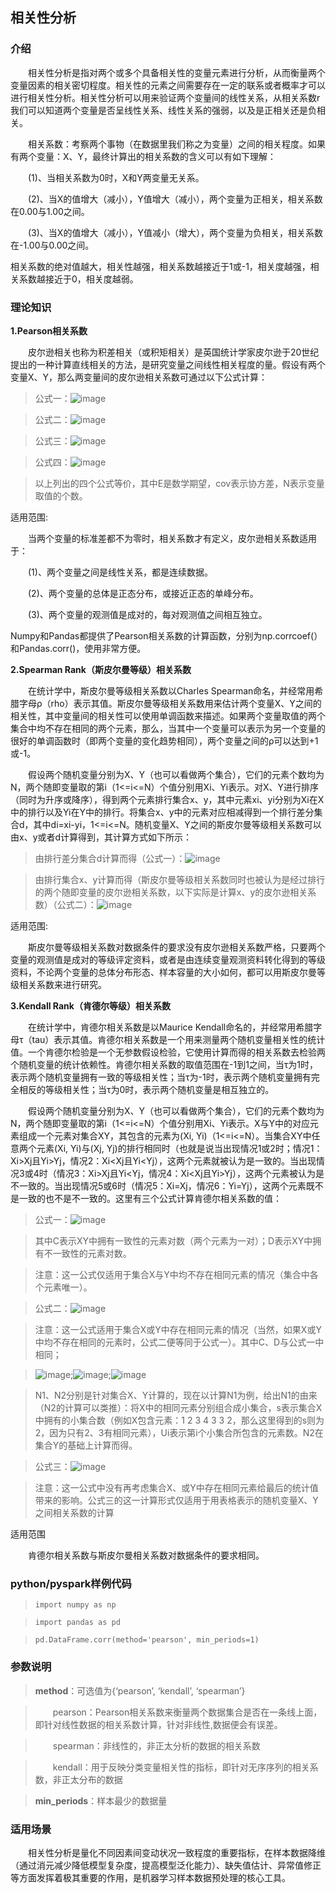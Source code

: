 <h2>相关性分析</h2>

<h3>介绍</h3>

　　相关性分析是指对两个或多个具备相关性的变量元素进行分析，从而衡量两个变量因素的相关密切程度。相关性的元素之间需要存在一定的联系或者概率才可以进行相关性分析。相关性分析可以用来验证两个变量间的线性关系，从相关系数r我们可以知道两个变量是否呈线性关系、线性关系的强弱，以及是正相关还是负相关。

　　相关系数：考察两个事物（在数据里我们称之为变量）之间的相关程度。如果有两个变量：X、Y，最终计算出的相关系数的含义可以有如下理解：

　　(1)、当相关系数为0时，X和Y两变量无关系。

　　(2)、当X的值增大（减小），Y值增大（减小），两个变量为正相关，相关系数在0.00与1.00之间。

　　(3)、当X的值增大（减小），Y值减小（增大），两个变量为负相关，相关系数在-1.00与0.00之间。

相关系数的绝对值越大，相关性越强，相关系数越接近于1或-1，相关度越强，相关系数越接近于0，相关度越弱。

<h3>理论知识</h3>

**1.Pearson相关系数**

　　皮尔逊相关也称为积差相关（或积矩相关）是英国统计学家皮尔逊于20世纪提出的一种计算直线相关的方法，是研究变量之间线性相关程度的量。假设有两个变量X、Y，那么两变量间的皮尔逊相关系数可通过以下公式计算：

> 公式一：![image](/uploads/f1dc95ad58d8fe7e101ef811b760217e/image.png)

> 公式二：![image](/uploads/2248a1e9af696d39111e17c535c6cac6/image.png)

> 公式三：![image](/uploads/6792474036dbe8cb3923869dec28efa3/image.png)

> 公式四：![image](/uploads/804814e4954ade1cc78b73e4a237cebb/image.png)

> 以上列出的四个公式等价，其中E是数学期望，cov表示协方差，N表示变量取值的个数。

适用范围:

　　当两个变量的标准差都不为零时，相关系数才有定义，皮尔逊相关系数适用于：

　　(1)、两个变量之间是线性关系，都是连续数据。

　　(2)、两个变量的总体是正态分布，或接近正态的单峰分布。

　　(3)、两个变量的观测值是成对的，每对观测值之间相互独立。

Numpy和Pandas都提供了Pearson相关系数的计算函数，分别为np.corrcoef(）和Pandas.corr()，使用非常方便。

**2.Spearman Rank（斯皮尔曼等级）相关系数**

　　在统计学中，斯皮尔曼等级相关系数以Charles Spearman命名，并经常用希腊字母ρ（rho）表示其值。斯皮尔曼等级相关系数用来估计两个变量X、Y之间的相关性，其中变量间的相关性可以使用单调函数来描述。如果两个变量取值的两个集合中均不存在相同的两个元素，那么，当其中一个变量可以表示为另一个变量的很好的单调函数时（即两个变量的变化趋势相同），两个变量之间的ρ可以达到+1或-1。

　　假设两个随机变量分别为X、Y（也可以看做两个集合），它们的元素个数均为N，两个随即变量取的第i（1<=i<=N）个值分别用Xi、Yi表示。对X、Y进行排序（同时为升序或降序），得到两个元素排行集合x、y，其中元素xi、yi分别为Xi在X中的排行以及Yi在Y中的排行。将集合x、y中的元素对应相减得到一个排行差分集合d，其中di=xi-yi，1<=i<=N。随机变量X、Y之间的斯皮尔曼等级相关系数可以由x、y或者d计算得到，其计算方式如下所示：

> 由排行差分集合d计算而得（公式一）：![image](/uploads/59113b7fd4fd3af629b97f67e3302843/image.png)

> 由排行集合x、y计算而得（斯皮尔曼等级相关系数同时也被认为是经过排行的两个随即变量的皮尔逊相关系数，以下实际是计算x、y的皮尔逊相关系数）（公式二）：![image](/uploads/407c9d3097a6b34b6d1e84a60290eb50/image.png)

适用范围:

　　斯皮尔曼等级相关系数对数据条件的要求没有皮尔逊相关系数严格，只要两个变量的观测值是成对的等级评定资料，或者是由连续变量观测资料转化得到的等级资料，不论两个变量的总体分布形态、样本容量的大小如何，都可以用斯皮尔曼等级相关系数来进行研究。


**3.Kendall Rank（肯德尔等级）相关系数**

　　在统计学中，肯德尔相关系数是以Maurice Kendall命名的，并经常用希腊字母τ（tau）表示其值。肯德尔相关系数是一个用来测量两个随机变量相关性的统计值。一个肯德尔检验是一个无参数假设检验，它使用计算而得的相关系数去检验两个随机变量的统计依赖性。肯德尔相关系数的取值范围在-1到1之间，当τ为1时，表示两个随机变量拥有一致的等级相关性；当τ为-1时，表示两个随机变量拥有完全相反的等级相关性；当τ为0时，表示两个随机变量是相互独立的。

　　假设两个随机变量分别为X、Y（也可以看做两个集合），它们的元素个数均为N，两个随即变量取的第i（1<=i<=N）个值分别用Xi、Yi表示。X与Y中的对应元素组成一个元素对集合XY，其包含的元素为(Xi, Yi)（1<=i<=N）。当集合XY中任意两个元素(Xi, Yi)与(Xj, Yj)的排行相同时（也就是说当出现情况1或2时；情况1：Xi>Xj且Yi>Yj，情况2：Xi<Xj且Yi<Yj），这两个元素就被认为是一致的。当出现情况3或4时（情况3：Xi>Xj且Yi<Yj，情况4：Xi<Xj且Yi>Yj），这两个元素被认为是不一致的。当出现情况5或6时（情况5：Xi=Xj，情况6：Yi=Yj），这两个元素既不是一致的也不是不一致的。这里有三个公式计算肯德尔相关系数的值：

> 公式一：![image](/uploads/d3886730ad1fd6fb53bbed18dd70b960/image.png)

> 其中C表示XY中拥有一致性的元素对数（两个元素为一对）；D表示XY中拥有不一致性的元素对数。

> 注意：这一公式仅适用于集合X与Y中均不存在相同元素的情况（集合中各个元素唯一）。

> 公式二：![image](/uploads/18c69bc4518c0e47189642b6a212c0e6/image.png)

> 注意：这一公式适用于集合X或Y中存在相同元素的情况（当然，如果X或Y中均不存在相同的元素时，公式二便等同于公式一）。其中C、D与公式一中相同；

> ![image](/uploads/c4d516be523cc2e2d03eab187b53aa35/image.png);![image](/uploads/f6ddf2e285ff43603f41598b09f7218e/image.png);![image](/uploads/63fe0c207fe007a88c3a80da27bdccc5/image.png)

> N1、N2分别是针对集合X、Y计算的，现在以计算N1为例，给出N1的由来（N2的计算可以类推）：将X中的相同元素分别组合成小集合，s表示集合X中拥有的小集合数（例如X包含元素：1 2 3 4 3 3 2，那么这里得到的s则为2，因为只有2、3有相同元素），Ui表示第i个小集合所包含的元素数。N2在集合Y的基础上计算而得。

> 公式三：![image](/uploads/924d784691b367db87a43f2109fb7cbe/image.png)

> 注意：这一公式中没有再考虑集合X、或Y中存在相同元素给最后的统计值带来的影响。公式三的这一计算形式仅适用于用表格表示的随机变量X、Y之间相关系数的计算

适用范围 

　　肯德尔相关系数与斯皮尔曼相关系数对数据条件的要求相同。

<h3>python/pyspark样例代码</h3>

> `import numpy as np`

> `import pandas as pd`

> `pd.DataFrame.corr(method='pearson', min_periods=1)`


<h3>参数说明</h3>

> **method**：可选值为{‘pearson’, ‘kendall’, ‘spearman’}

>　　pearson：Pearson相关系数来衡量两个数据集合是否在一条线上面，即针对线性数据的相关系数计算，针对非线性,数据便会有误差。

>　　spearman：非线性的，非正太分析的数据的相关系数

>　　kendall：用于反映分类变量相关性的指标，即针对无序序列的相关系数，非正太分布的数据

> **min_periods**：样本最少的数据量

<h3>适用场景</h3>

　　相关性分析是量化不同因素间变动状况一致程度的重要指标，在样本数据降维（通过消元减少降低模型复杂度，提高模型泛化能力）、缺失值估计、异常值修正等方面发挥着极其重要的作用，是机器学习样本数据预处理的核心工具。
